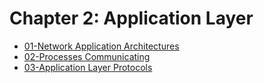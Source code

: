 # Chapter 2: Application Layer
- [01-Network Application Architectures](Redes/Chapter%202/01-Network%20Application%20Architectures.md)
- [02-Processes Communicating](Redes/Chapter%202/02-Processes%20Communicating.md)
- [03-Application Layer Protocols](Redes/Chapter%202/03-Application%20Layer%20Protocols.md)